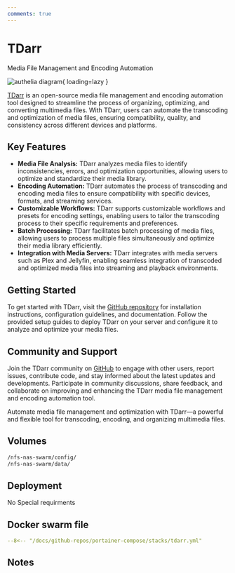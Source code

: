 ```yaml
---
comments: true
---
```


# TDarr

Media File Management and Encoding Automation

![authelia diagram](/assets/diagrams/authelia.png){ loading=lazy }

[TDarr](https://github.com/HaveAGitGat/Tdarr) is an open-source media file management and encoding automation tool designed to streamline the process of organizing, optimizing, and converting multimedia files. With TDarr, users can automate the transcoding and optimization of media files, ensuring compatibility, quality, and consistency across different devices and platforms.

## Key Features

- **Media File Analysis:** TDarr analyzes media files to identify inconsistencies, errors, and optimization opportunities, allowing users to optimize and standardize their media library.
- **Encoding Automation:** TDarr automates the process of transcoding and encoding media files to ensure compatibility with specific devices, formats, and streaming services.
- **Customizable Workflows:** TDarr supports customizable workflows and presets for encoding settings, enabling users to tailor the transcoding process to their specific requirements and preferences.
- **Batch Processing:** TDarr facilitates batch processing of media files, allowing users to process multiple files simultaneously and optimize their media library efficiently.
- **Integration with Media Servers:** TDarr integrates with media servers such as Plex and Jellyfin, enabling seamless integration of transcoded and optimized media files into streaming and playback environments.

## Getting Started

To get started with TDarr, visit the [GitHub repository](https://github.com/HaveAGitGat/Tdarr) for installation instructions, configuration guidelines, and documentation. Follow the provided setup guides to deploy TDarr on your server and configure it to analyze and optimize your media files.

## Community and Support

Join the TDarr community on [GitHub](https://github.com/HaveAGitGat/Tdarr) to engage with other users, report issues, contribute code, and stay informed about the latest updates and developments. Participate in community discussions, share feedback, and collaborate on improving and enhancing the TDarr media file management and encoding automation tool.

Automate media file management and optimization with TDarr—a powerful and flexible tool for transcoding, encoding, and organizing multimedia files.


## Volumes

```bash
/nfs-nas-swarm/config/
/nfs-nas-swarm/data/
```

## Deployment
No Special requirments

## Docker swarm file
``` yaml linenums="1" 
--8<-- "/docs/github-repos/portainer-compose/stacks/tdarr.yml"
```

## Notes

